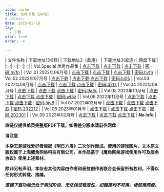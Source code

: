 ```yaml
---
icon: cache
title: 文件下载（Beta）
# author: 
date: 2023-02-18
tag:
  - 下载
star: true
order: -4

---
```

<!-- more -->

| 文件名称 | 下载地址1(推荐) | 下载地址2（备用） | 下载地址3(直连) | 网盘下载 |
|:-:|:-:|:-:|:-:|
| Vol.Special 优秀作品集 | [点击下载](https://raw.fastgit.org/dscmarkw/aneot-pdf/main/回归线Vol.Special_22-05.pdf) | [点击下载](https://github.nite07.com/dscmarkw/aneot-pdf/raw/main/回归线Vol.Special_22-05.pdf) | [点击下载](https://raw.githubusercontent.com/dscmarkw/aneot-pdf/main/回归线Vol.Special_22-05.pdf) | [密码:hyfn](https://wwb.lanzouf.com/b011miqxc) |
| Vol.01 2022年06月号 | [点击下载](https://raw.fastgit.org/dscmarkw/aneot-pdf/main/回归线Vol.01_22-06.pdf) | [点击下载](https://github.nite07.com/dscmarkw/aneot-pdf/raw/main/回归线Vol.01_22-06.pdf) | [点击下载](https://raw.githubusercontent.com/dscmarkw/aneot-pdf/main/回归线Vol.01_22-06.pdf) | [密码:hyfn](https://wwb.lanzouf.com/b011miqxc) |
| Vol.02 2022年07月号 | [点击下载](https://raw.fastgit.org/dscmarkw/aneot-pdf/main/回归线Vol.02_22-07.pdf) | [点击下载](https://github.nite07.com/dscmarkw/aneot-pdf/raw/main/回归线Vol.02_22-07.pdf) [点击下载](https://raw.githubusercontent.com/dscmarkw/aneot-pdf/main/回归线Vol.02_22-07.pdf) | [密码:bj05](https://wwb.lanzouf.com/b011u6cne) |
| Vol.03 2022年08月号 | [点击下载](https://raw.fastgit.org/dscmarkw/aneot-pdf/main/回归线Vol.03_22-08.pdf) | [点击下载](https://github.nite07.com/dscmarkw/aneot-pdf/raw/main/回归线Vol.03_22-08.pdf) [点击下载](https://raw.githubusercontent.com/dscmarkw/aneot-pdf/main/回归线Vol.03_22-08.pdf) | [密码:42tz](https://wwb.lanzouy.com/b011ya7gf) |
| Vol.04 2022年09月号 | [点击下载](https://raw.fastgit.org/dscmarkw/aneot-pdf/main/回归线Vol.04_22-09.pdf) | [点击下载](https://github.nite07.com/dscmarkw/aneot-pdf/raw/main/回归线Vol.04_22-09.pdf) [点击下载](https://raw.githubusercontent.com/dscmarkw/aneot-pdf/main/回归线Vol.04_22-09.pdf) | [密码:9a3c](https://wwb.lanzoue.com/b0121q8la) |
| Vol.05 2022年10月号 | [点击下载](https://raw.fastgit.org/dscmarkw/aneot-pdf/main/回归线Vol.05_22-10.pdf) | [点击下载](https://github.nite07.com/dscmarkw/aneot-pdf/raw/main/回归线Vol.05_22-10.pdf) [点击下载](https://raw.githubusercontent.com/dscmarkw/aneot-pdf/main/回归线Vol.05_22-10.pdf) | [密码:wt5z](https://cloud.189.cn/web/share?code=JJFrM3fqqyMj) |
| Vol.06 2022年11月号 | [点击下载](https://raw.fastgit.org/dscmarkw/aneot-pdf/main/回归线Vol.06_22-11.pdf) | [点击下载](https://github.nite07.com/dscmarkw/aneot-pdf/raw/main/回归线Vol.06_22-11.pdf) [点击下载](https://raw.githubusercontent.com/dscmarkw/aneot-pdf/main/回归线Vol.06_22-11.pdf) | [密码:5jy8](https://aneot.lanzoue.com/b012bjyib) |
| Vol.07 2022年12月号 | [点击下载](https://raw.fastgit.org/dscmarkw/aneot-pdf/main/回归线Vol.07_22-12.pdf) | [点击下载](https://github.nite07.com/dscmarkw/aneot-pdf/raw/main/回归线Vol.07_22-12.pdf) [点击下载](https://raw.githubusercontent.com/dscmarkw/aneot-pdf/main/回归线Vol.07_22-12.pdf) | [密码:202212](https://wwwe.lanzoue.com/b041kqqmf) |
| Vol.08 2023年01月号 | [点击下载](https://raw.fastgit.org/dscmarkw/aneot-pdf/main/回归线Vol.08_23-01.pdf) | [点击下载](https://github.nite07.com/dscmarkw/aneot-pdf/raw/main/回归线Vol.08_23-01.pdf) [点击下载](https://raw.githubusercontent.com/dscmarkw/aneot-pdf/main/回归线Vol.08_23-01.pdf) | [密码:202301](https://wwwe.lanzoum.com/b041o7uuh) |
| Vol.09 2023年02月号 | [点击下载](https://raw.fastgit.org/dscmarkw/aneot-pdf/main/回归线Vol.09_23-02.pdf) | [点击下载](https://github.nite07.com/dscmarkw/aneot-pdf/raw/main/回归线Vol.09_23-02.pdf) [点击下载](https://raw.githubusercontent.com/dscmarkw/aneot-pdf/main/回归线Vol.09_23-02.pdf) | **No Info** |

**直链仅提供单页完整版PDF下载，如需差分版本请前往网盘**

**请注意**

**本杂志是游戏爱好者根据《明日方舟》二次创作而成。使用的游戏图片、文本原文版权属于上海鹰角网络科技有限公司，本作品基于《鹰角网络游戏使用许可及服务协议》使用上述素材。**

**除非另有声明，本杂志其他内容由作者和泰拉创作者联合会保留所有权利，不得以任何形式转载、摘编。**

***直链下载功能仍处于测试阶段，无法保证稳定性，如链接均不可用，请使用网盘。***

<ArticleAd />